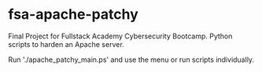 # fsa-apache-patchy
Final Project for Fullstack Academy Cybersecurity Bootcamp.  Python scripts to harden an Apache server.

Run './apache_patchy_main.ps' and use the menu or run scripts individually.
